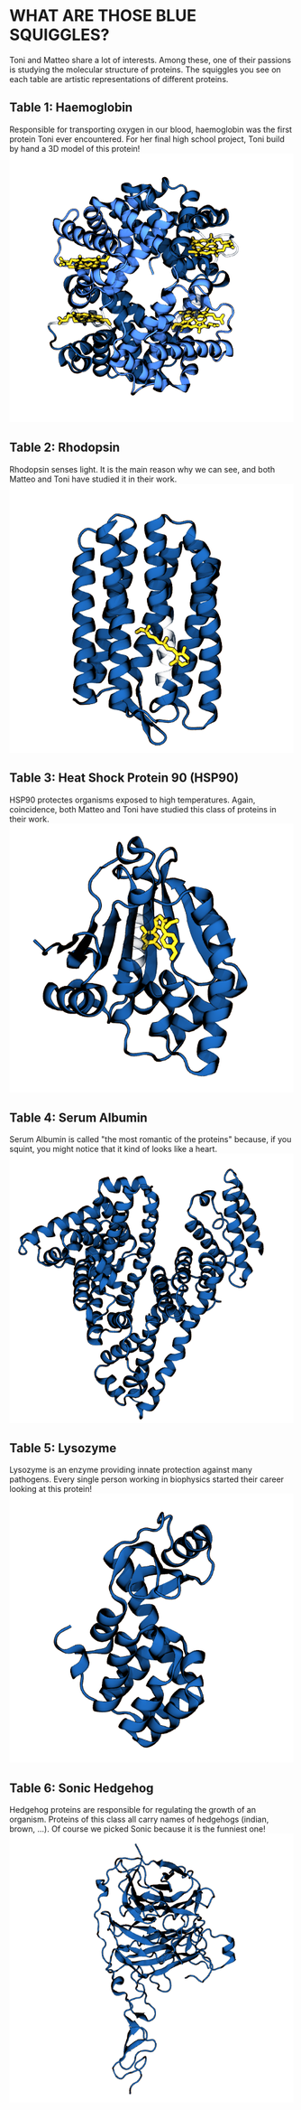 # WHAT ARE THOSE BLUE SQUIGGLES?

Toni and Matteo share a lot of interests. Among these, one of their passions is studying the molecular structure of proteins.
The squiggles you see on each table are artistic representations of different proteins.

## Table 1: Haemoglobin

Responsible for transporting oxygen in our blood, haemoglobin was the first protein Toni ever encountered. For her final high school project, Toni build by hand a 3D model of this protein!
![image](3hhb_haemoglobin_1.bmp)

## Table 2: Rhodopsin

Rhodopsin senses light. It is the main reason why we can see, and both Matteo and Toni have studied it in their work.
![image](1gue_rhodopsin6.bmp)

## Table 3: Heat Shock Protein 90 (HSP90)

HSP90 protectes organisms exposed to high temperatures. Again, coincidence, both Matteo and Toni have studied this class of proteins in their work.
![image](5xr9_HSP90_1.bmp)

## Table 4: Serum Albumin

Serum Albumin is called "the most romantic of the proteins" because, if you squint, you might notice that it kind of looks like a heart.
![image](1bm0_serumalbmin_1.bmp)

## Table 5: Lysozyme

Lysozyme is an enzyme providing innate protection against many pathogens. Every single person working in biophysics started their career looking at this protein!
![image](253l_lysozyme_2.bmp)

## Table 6: Sonic Hedgehog

Hedgehog proteins are responsible for regulating the growth of an organism. Proteins of this class all carry names of hedgehogs (indian, brown, ...). Of course we picked Sonic because it is the funniest one!
![image](3ho5_hedgehog1.bmp)
